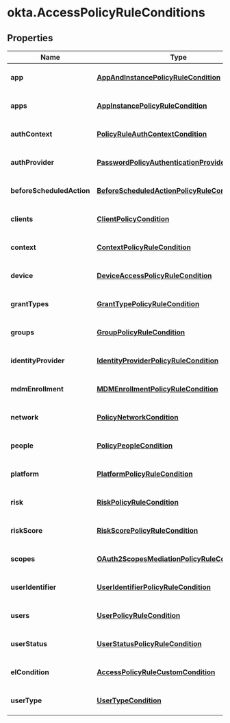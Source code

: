 # okta.AccessPolicyRuleConditions

## Properties

Name | Type | Description | Notes
------------ | ------------- | ------------- | -------------
**app** | [**AppAndInstancePolicyRuleCondition**](AppAndInstancePolicyRuleCondition.md) |  | [optional] [default to undefined]
**apps** | [**AppInstancePolicyRuleCondition**](AppInstancePolicyRuleCondition.md) |  | [optional] [default to undefined]
**authContext** | [**PolicyRuleAuthContextCondition**](PolicyRuleAuthContextCondition.md) |  | [optional] [default to undefined]
**authProvider** | [**PasswordPolicyAuthenticationProviderCondition**](PasswordPolicyAuthenticationProviderCondition.md) |  | [optional] [default to undefined]
**beforeScheduledAction** | [**BeforeScheduledActionPolicyRuleCondition**](BeforeScheduledActionPolicyRuleCondition.md) |  | [optional] [default to undefined]
**clients** | [**ClientPolicyCondition**](ClientPolicyCondition.md) |  | [optional] [default to undefined]
**context** | [**ContextPolicyRuleCondition**](ContextPolicyRuleCondition.md) |  | [optional] [default to undefined]
**device** | [**DeviceAccessPolicyRuleCondition**](DeviceAccessPolicyRuleCondition.md) |  | [optional] [default to undefined]
**grantTypes** | [**GrantTypePolicyRuleCondition**](GrantTypePolicyRuleCondition.md) |  | [optional] [default to undefined]
**groups** | [**GroupPolicyRuleCondition**](GroupPolicyRuleCondition.md) |  | [optional] [default to undefined]
**identityProvider** | [**IdentityProviderPolicyRuleCondition**](IdentityProviderPolicyRuleCondition.md) |  | [optional] [default to undefined]
**mdmEnrollment** | [**MDMEnrollmentPolicyRuleCondition**](MDMEnrollmentPolicyRuleCondition.md) |  | [optional] [default to undefined]
**network** | [**PolicyNetworkCondition**](PolicyNetworkCondition.md) |  | [optional] [default to undefined]
**people** | [**PolicyPeopleCondition**](PolicyPeopleCondition.md) |  | [optional] [default to undefined]
**platform** | [**PlatformPolicyRuleCondition**](PlatformPolicyRuleCondition.md) |  | [optional] [default to undefined]
**risk** | [**RiskPolicyRuleCondition**](RiskPolicyRuleCondition.md) |  | [optional] [default to undefined]
**riskScore** | [**RiskScorePolicyRuleCondition**](RiskScorePolicyRuleCondition.md) |  | [optional] [default to undefined]
**scopes** | [**OAuth2ScopesMediationPolicyRuleCondition**](OAuth2ScopesMediationPolicyRuleCondition.md) |  | [optional] [default to undefined]
**userIdentifier** | [**UserIdentifierPolicyRuleCondition**](UserIdentifierPolicyRuleCondition.md) |  | [optional] [default to undefined]
**users** | [**UserPolicyRuleCondition**](UserPolicyRuleCondition.md) |  | [optional] [default to undefined]
**userStatus** | [**UserStatusPolicyRuleCondition**](UserStatusPolicyRuleCondition.md) |  | [optional] [default to undefined]
**elCondition** | [**AccessPolicyRuleCustomCondition**](AccessPolicyRuleCustomCondition.md) |  | [optional] [default to undefined]
**userType** | [**UserTypeCondition**](UserTypeCondition.md) |  | [optional] [default to undefined]

